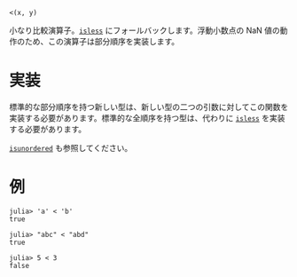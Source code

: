 ```
<(x, y)
```

小なり比較演算子。[`isless`](@ref) にフォールバックします。浮動小数点の NaN 値の動作のため、この演算子は部分順序を実装します。

# 実装

標準的な部分順序を持つ新しい型は、新しい型の二つの引数に対してこの関数を実装する必要があります。標準的な全順序を持つ型は、代わりに [`isless`](@ref) を実装する必要があります。

[`isunordered`](@ref) も参照してください。

# 例

```jldoctest
julia> 'a' < 'b'
true

julia> "abc" < "abd"
true

julia> 5 < 3
false
```
